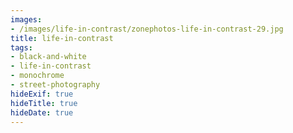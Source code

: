 ```yaml
---
images:
- /images/life-in-contrast/zonephotos-life-in-contrast-29.jpg
title: life-in-contrast
tags:
- black-and-white
- life-in-contrast
- monochrome
- street-photography
hideExif: true
hideTitle: true
hideDate: true
---
```

